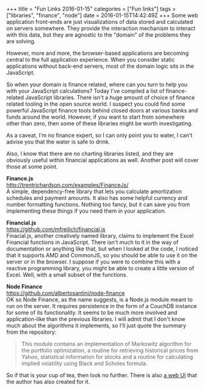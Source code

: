 +++
title = "Fun Links 2016-01-15"
categories = ["Fun links"]
tags = ["libraries", "finance", "node"]
date = 2016-01-15T14:42:49Z
+++
Some web application front-ends are just visualizations of data stored and calculated on servers somewhere. They provide the interaction mechanism to interact with this data, but they are agnostic to the "domain" of the problems they are solving.

However, more and more, the browser-based applications are becoming central to the full application experience. When you consider static applications without back-end servers, most of the domain logic sits in the JavaScript.

So when your domain is finance related, where can you turn to help you with your JavaScript calculations? Today I've compiled a list of finance-related JavaScript libraries. There isn't a huge amount of choice of finance related tooling in the open source world. I suspect you could find some powerful JavaScript finance tools behind closed doors at various banks and funds around the world. However, if you want to start from somewhere other than zero, then some of these libraries might be worth investigating.

As a caveat, I'm no finance expert, so I can only point you to water, I can't advise you that the water is safe to drink.

Also, I know that there are no charting libraries listed, and they are obviously useful within financial applications as well. Another post will cover those at some point.

**Finance.js**  
http://trentrichardson.com/examples/FinanceJs/  
A simple, dependency-free library that lets you calculate amortization schedules and payment amounts. It also has some helpful currency and number formatting functions. Nothing too fancy, but it can save you from implementing these things if you need them in your application.

**Financial.js**  
https://github.com/mfreilich/financial.js  
Finacial.js, another creatively named library, claims to implement the Excel Financial functions in JavaScript. There isn't much to it in the way of documentation or anything like that, but when I looked at the code, I noticed that it supports AMD and CommonJS, so you should be able to use it on the server or in the browser. I suppose if you were to combine this with a reactive programming library, you might be able to create a little version of Excel. Well, with a small subset of the functions.

**Node Finance**  
https://github.com/albertosantini/node-finance  
OK so Node Finance, as the name suggests, is a Node.js module meant to run on the server. It requires persistence in the form of a CouchDB instance for some of its functionality. It seems to be much more involved and application-like than the previous libraries. I will admit that I don't know much about the algorithms it implements, so I'll just quote the summary from the repository:

> This module contains an implementation of Markowitz algorithm for the portfolio optimization, a routine for retrieving historical prices from Yahoo, statistical information for stocks and a routine for calculating implied volatility using Black and Scholes formula.

So if that is your cup of tea, then look no further. There is also [a web UI][ui] that the author has also created for it.

[ui]: http://github.com/albertosantini/node-conpa

